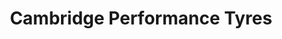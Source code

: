 ---
title: "Cambridge Performance Tyres"
url: /cambridge/cambridge-performance-tyres/
shop: Autowerkstatt
---
